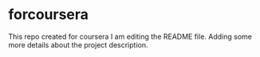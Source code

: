 # forcoursera
This repo created for coursera
I am editing the README file. Adding some more details about the project description.
